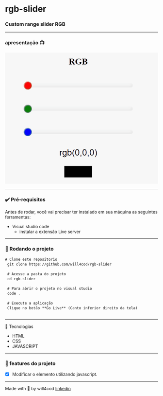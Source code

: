 # rgb-slider

### Custom range slider RGB

---

### apresentação 📺
![intrudoção projeto](/introducao.gif)

--- 

### ✔️ Pré-requisitos
Antes de rodar, você vai precisar ter instalado em sua máquina as seguintes ferramentas:

- Visual studio code
  - instalar a extensão Live server
---
  
### 🏁 Rodando o projeto
```
# Clone este repositorio
 git clone https://github.com/will4cod/rgb-slider
 
 # Acesse a pasta do projeto
 cd rgb-slider
 
 # Para abrir o projeto no visual studio  
 code .
 
 # Execute a aplicação
 Clique no botão **Go Live** (Canto inferior direito da tela)
 
```
---

 🔧 Tecnologias

- HTML
- CSS
- JAVASCRIPT

---

### 🚧 features do projeto

- [x] Modificar o elemento utilizando javascript.

---

Made with 💙 by will4cod <a href="https://www.linkedin.com/in/william-fernandes-4806a0173/" target="_blank">linkedin</a>
